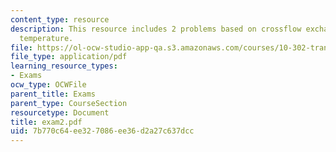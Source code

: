 ```yaml
---
content_type: resource
description: This resource includes 2 problems based on crossflow exchanger, and air
  temperature.
file: https://ol-ocw-studio-app-qa.s3.amazonaws.com/courses/10-302-transport-processes-fall-2004/7b770c64ee327086ee36d2a27c637dcc_exam2.pdf
file_type: application/pdf
learning_resource_types:
- Exams
ocw_type: OCWFile
parent_title: Exams
parent_type: CourseSection
resourcetype: Document
title: exam2.pdf
uid: 7b770c64-ee32-7086-ee36-d2a27c637dcc
---
```

